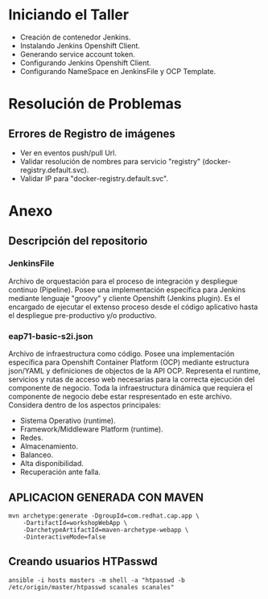 # Iniciando el Taller
- Creación de contenedor Jenkins.
- Instalando Jenkins Openshift Client.
- Generando service account token.
- Configurando Jenkins Openshift Client.
- Configurando NameSpace en JenkinsFile y OCP Template.

# Resolución de Problemas
## Errores de Registro de imágenes
- Ver en eventos push/pull Url.
- Validar resolución de nombres para servicio "registry" (docker-registry.default.svc).
- Validar IP para "docker-registry.default.svc".

# Anexo

## Descripción del repositorio
### JenkinsFile
Archivo de orquestación para el proceso de integración y despliegue continuo (Pipeline). Posee una implementación específica para Jenkins mediante lenguaje "groovy" y cliente Openshift (Jenkins plugin).
Es el encargado de ejecutar el extenso proceso desde el código aplicativo hasta el despliegue pre-productivo y/o productivo.
### eap71-basic-s2i.json
Archivo de infraestructura como código. Posee una implementación específica para Openshift Container Platform (OCP) mediante estructura json/YAML y definiciones de objectos de la API OCP.
Representa el runtime, servicios y rutas de acceso web necesarias para la correcta ejecución del componente de negocio.
Toda la infraestructura dinámica que requiera el componente de negocio debe estar respresentado en este archivo. Considera dentro de los aspectos principales:
- Sistema Operativo (runtime).
- Framework/Middleware Platform (runtime).
- Redes.
- Almacenamiento.
- Balanceo.
- Alta disponibilidad.
- Recuperación ante falla.
## APLICACION GENERADA CON MAVEN
```
mvn archetype:generate -DgroupId=com.redhat.cap.app \
	-DartifactId=workshopWebApp \
	-DarchetypeArtifactId=maven-archetype-webapp \
	-DinteractiveMode=false
```
## Creando usuarios HTPasswd

```
ansible -i hosts masters -m shell -a "htpasswd -b /etc/origin/master/htpasswd scanales scanales"
```
